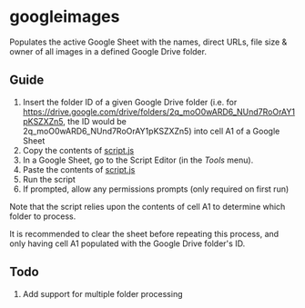 # googleimages
Populates the active Google Sheet with the names, direct URLs, file size & owner of all images in a defined Google Drive folder.

## Guide
1. Insert the folder ID of a given Google Drive folder (i.e. for https://drive.google.com/drive/folders/2q_moO0wARD6_NUnd7RoOrAY1pKSZXZn5, the ID would be 2q_moO0wARD6_NUnd7RoOrAY1pKSZXZn5) into cell A1 of a Google Sheet
2. Copy the contents of [script.js](https://github.com/edpity/googleimages/blob/main/script.js)
3. In a Google Sheet, go to the Script Editor (in the _Tools_ menu).
4. Paste the contents of [script.js](https://github.com/edpity/googleimages/blob/main/script.js)
5. Run the script
6. If prompted, allow any permissions prompts (only required on first run)

Note that the script relies upon the contents of cell A1 to determine which folder to process.

It is recommended to clear the sheet before repeating this process, and only having cell A1 populated with the Google Drive folder's ID.

## Todo
1. Add support for multiple folder processing
